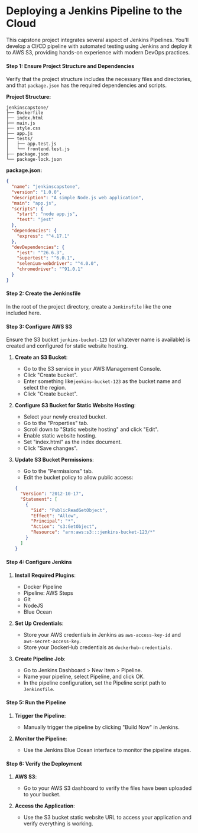# Deploying a Jenkins Pipeline to the Cloud

This capstone project integrates several aspect of Jenkins Pipelines. You'll develop a CI/CD pipeline with automated testing using Jenkins and deploy it to AWS S3, providing hands-on experience with modern DevOps practices.

#### Step 1: Ensure Project Structure and Dependencies
Verify that the project structure includes the necessary files and directories, and that `package.json` has the required dependencies and scripts.

**Project Structure:**
```
jenkinscapstone/
├── Dockerfile
├── index.html
├── main.js
├── style.css
├── app.js
├── tests/
│   ├── app.test.js
│   └── frontend.test.js
├── package.json
└── package-lock.json
```

**package.json:**
```json
{
  "name": "jenkinscapstone",
  "version": "1.0.0",
  "description": "A simple Node.js web application",
  "main": "app.js",
  "scripts": {
    "start": "node app.js",
    "test": "jest"
  },
  "dependencies": {
    "express": "^4.17.1"
  },
  "devDependencies": {
    "jest": "^26.6.3",
    "supertest": "^6.0.1",
    "selenium-webdriver": "^4.0.0",
    "chromedriver": "^91.0.1"
  }
}
```

#### Step 2: Create the Jenkinsfile
In the root of the project directory, create a `Jenkinsfile` like the one included here.

#### Step 3: Configure AWS S3
Ensure the S3 bucket `jenkins-bucket-123` (or whatever name is available) is created and configured for static website hosting.

1. **Create an S3 Bucket**:
   - Go to the S3 service in your AWS Management Console.
   - Click "Create bucket".
   - Enter something like`jenkins-bucket-123` as the bucket name and select the region.
   - Click "Create bucket".

2. **Configure S3 Bucket for Static Website Hosting**:
   - Select your newly created bucket.
   - Go to the "Properties" tab.
   - Scroll down to "Static website hosting" and click "Edit".
   - Enable static website hosting.
   - Set "index.html" as the index document.
   - Click "Save changes".

3. **Update S3 Bucket Permissions**:
   - Go to the "Permissions" tab.
   - Edit the bucket policy to allow public access:
   ```json
   {
     "Version": "2012-10-17",
     "Statement": [
       {
         "Sid": "PublicReadGetObject",
         "Effect": "Allow",
         "Principal": "*",
         "Action": "s3:GetObject",
         "Resource": "arn:aws:s3:::jenkins-bucket-123/*"
       }
     ]
   }
   ```

#### Step 4: Configure Jenkins
1. **Install Required Plugins**:
   - Docker Pipeline
   - Pipeline: AWS Steps
   - Git
   - NodeJS
   - Blue Ocean

2. **Set Up Credentials**:
   - Store your AWS credentials in Jenkins as `aws-access-key-id` and `aws-secret-access-key`.
   - Store your DockerHub credentials as `dockerhub-credentials`.

3. **Create Pipeline Job**:
   - Go to Jenkins Dashboard > New Item > Pipeline.
   - Name your pipeline, select Pipeline, and click OK.
   - In the pipeline configuration, set the Pipeline script path to `Jenkinsfile`.

#### Step 5: Run the Pipeline
1. **Trigger the Pipeline**:
   - Manually trigger the pipeline by clicking "Build Now" in Jenkins.

2. **Monitor the Pipeline**:
   - Use the Jenkins Blue Ocean interface to monitor the pipeline stages.

#### Step 6: Verify the Deployment
1. **AWS S3**:
   - Go to your AWS S3 dashboard to verify the files have been uploaded to your bucket.

2. **Access the Application**:
   - Use the S3 bucket static website URL to access your application and verify everything is working.